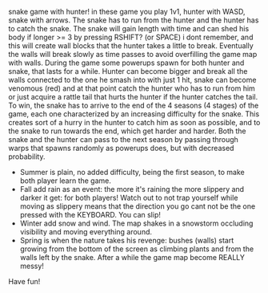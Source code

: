 snake game with hunter! in these game you play 1v1, hunter with WASD, snake with arrows. 
The snake has to run from the hunter and the hunter has to catch the snake. 
The snake will gain length with time and can shed his body if longer >= 3 by pressing RSHIFT? (or SPACE) i dont remember, and this will create wall blocks that the hunter takes a little to break.
Eventually the walls will break slowly as time passes to avoid overfilling the game map with walls.
During the game some powerups spawn for both hunter and snake, that lasts for a while.
Hunter can become bigger and break all the walls connected to the one he smash into with just 1 hit, snake can become venomous (red) and at that point catch the hunter who has to run from him or just acquire a rattle tail that hurts the hunter if the hunter catches the tail.
To win, the snake has to arrive to the end of the 4 seasons (4 stages) of the game, each one characterized by an increasing difficulty for the snake. This creates sort of a hurry in the hunter to catch him as soon as possible, and to the snake to run towards the end, which get harder and harder.
Both the snake and the hunter can pass to the next season by passing through warps that spawns randomly as powerups does, but with decreased probability.

- Summer is plain, no added difficulty, being the first season, to make both player learn the game.
- Fall add rain as an event: the more it's raining the more slippery and darker it get: for both players! Watch out to not trap yourself while moving as slippery means that the direction you go cant not be the one pressed with the KEYBOARD. You can slip!
- Winter add snow and wind. The map shakes in a snowstorm occluding visibility and moving everything around.
- Spring is when the nature takes his revenge: bushes (walls) start growing from the bottom of the screen as climbing plants and from the walls left by the snake. After a while the game map become REALLY messy!

Have fun!
